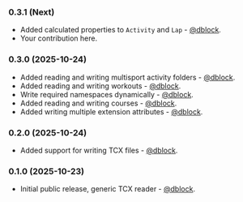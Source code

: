 ### 0.3.1 (Next)

* Added calculated properties to `Activity` and `Lap` - [@dblock](https://github.com/dblock).
* Your contribution here.

### 0.3.0 (2025-10-24)

* Added reading and writing multisport activity folders - [@dblock](https://github.com/dblock).
* Added reading and writing workouts - [@dblock](https://github.com/dblock).
* Write required namespaces dynamically - [@dblock](https://github.com/dblock).
* Added reading and writing courses - [@dblock](https://github.com/dblock).
* Added writing multiple extension attributes - [@dblock](https://github.com/dblock).

### 0.2.0 (2025-10-24)

* Added support for writing TCX files - [@dblock](https://github.com/dblock).

### 0.1.0 (2025-10-23)

* Initial public release, generic TCX reader - [@dblock](https://github.com/dblock).
